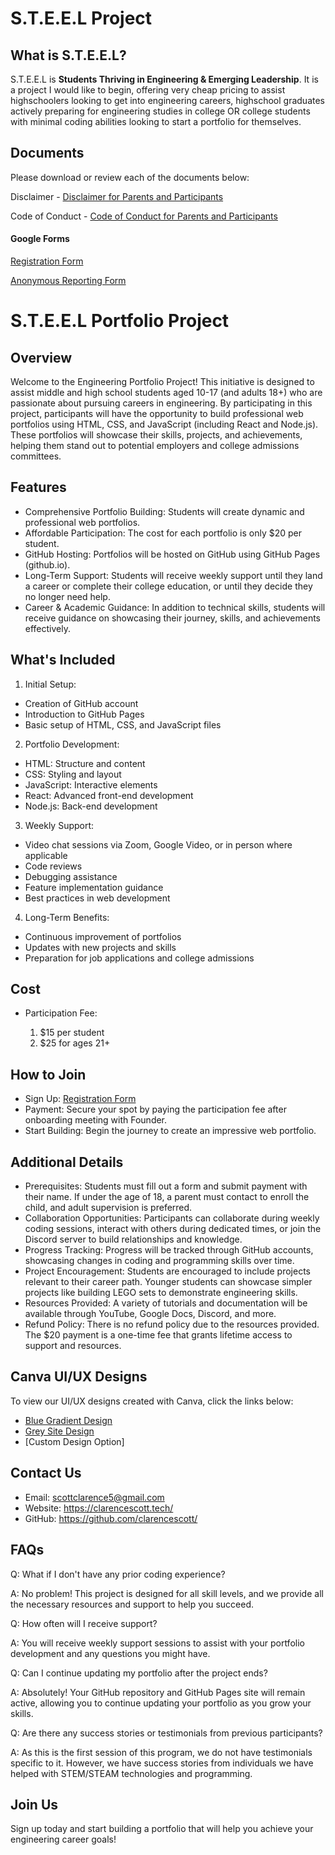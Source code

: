 # S.T.E.E.L Project

## What is S.T.E.E.L?
S.T.E.E.L is <b>Students Thriving in Engineering & Emerging Leadership</b>. It is a project I would like to begin, offering very cheap pricing to assist highschoolers looking to get into engineering careers, highschool graduates actively preparing for engineering studies in college OR college students with minimal coding abilities looking to start a portfolio for themselves.

## Documents
Please download or review each of the documents below:

Disclaimer - [Disclaimer for Parents and Participants](Disclaimer.pdf)

Code of Conduct - [Code of Conduct for Parents and Participants](Conduct.pdf)

#### Google Forms

[Registration Form](https://forms.gle/2HCqBhJEhUnYet8z6)

[Anonymous Reporting Form](https://forms.gle/3GarcWXnQY9po6fc6)


# S.T.E.E.L Portfolio Project
## Overview
Welcome to the Engineering Portfolio Project! This initiative is designed to assist middle and high school students aged 10-17 (and adults 18+) who are passionate about pursuing careers in engineering. By participating in this project, participants will have the opportunity to build professional web portfolios using HTML, CSS, and JavaScript (including React and Node.js). These portfolios will showcase their skills, projects, and achievements, helping them stand out to potential employers and college admissions committees.

## Features
- Comprehensive Portfolio Building: Students will create dynamic and professional web portfolios.
- Affordable Participation: The cost for each portfolio is only $20 per student.
- GitHub Hosting: Portfolios will be hosted on GitHub using GitHub Pages (github.io).
- Long-Term Support: Students will receive weekly support until they land a career or complete their college education, or until they decide they no longer need help.
- Career & Academic Guidance: In addition to technical skills, students will receive guidance on showcasing their journey, skills, and achievements effectively.

## What's Included
1. Initial Setup:

- Creation of GitHub account
- Introduction to GitHub Pages
- Basic setup of HTML, CSS, and JavaScript files

2. Portfolio Development:

- HTML: Structure and content
- CSS: Styling and layout
- JavaScript: Interactive elements
- React: Advanced front-end development
- Node.js: Back-end development

3. Weekly Support:

- Video chat sessions via Zoom, Google Video, or in person where applicable
- Code reviews
- Debugging assistance
- Feature implementation guidance
- Best practices in web development

4. Long-Term Benefits:

- Continuous improvement of portfolios
- Updates with new projects and skills
- Preparation for job applications and college admissions

## Cost
- Participation Fee:
  
  1. $15 per student
  2. $25 for ages 21+

## How to Join
- Sign Up: [Registration Form](https://forms.gle/2HCqBhJEhUnYet8z6)
- Payment: Secure your spot by paying the participation fee after onboarding meeting with Founder.
- Start Building: Begin the journey to create an impressive web portfolio.

## Additional Details
- Prerequisites: Students must fill out a form and submit payment with their name. If under the age of 18, a parent must contact to enroll the child, and adult supervision is preferred.
- Collaboration Opportunities: Participants can collaborate during weekly coding sessions, interact with others during dedicated times, or join the Discord server to build relationships and knowledge.
- Progress Tracking: Progress will be tracked through GitHub accounts, showcasing changes in coding and programming skills over time.
- Project Encouragement: Students are encouraged to include projects relevant to their career path. Younger students can showcase simpler projects like building LEGO sets to demonstrate engineering skills.
- Resources Provided: A variety of tutorials and documentation will be available through YouTube, Google Docs, Discord, and more.
- Refund Policy: There is no refund policy due to the resources provided. The $20 payment is a one-time fee that grants lifetime access to support and resources.

## Canva UI/UX Designs
To view our UI/UX designs created with Canva, click the links below:

- [Blue Gradient Design](https://www.canva.com/design/DAGMb_W3BHQ/A79GCCoAk_LPBRCNM0eqyw/view?mode=prototype)
- [Grey Site Design](https://www.canva.com/design/DAGMcmQIT48/DxgQnUMTWieiGB78awTQ3Q/view?mode=prototype)
- [Custom Design Option]

## Contact Us
- Email: scottclarence5@gmail.com
- Website: https://clarencescott.tech/
- GitHub: https://github.com/clarencescott/

## FAQs
Q: What if I don't have any prior coding experience?

A: No problem! This project is designed for all skill levels, and we provide all the necessary resources and support to help you succeed.


Q: How often will I receive support?

A: You will receive weekly support sessions to assist with your portfolio development and any questions you might have.


Q: Can I continue updating my portfolio after the project ends?

A: Absolutely! Your GitHub repository and GitHub Pages site will remain active, allowing you to continue updating your portfolio as you grow your skills.


Q: Are there any success stories or testimonials from previous participants?

A: As this is the first session of this program, we do not have testimonials specific to it. However, we have success stories from individuals we have helped with STEM/STEAM technologies and programming.


## Join Us
Sign up today and start building a portfolio that will help you achieve your engineering career goals!

